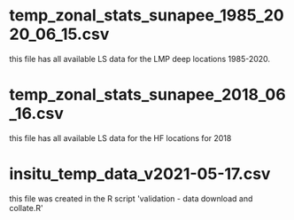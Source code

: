 # temp_zonal_stats_sunapee_1985_2020_06_15.csv
this file has all available LS data for the LMP deep locations 1985-2020.

# temp_zonal_stats_sunapee_2018_06_16.csv
this file has all available LS data for the HF locations for 2018

# insitu_temp_data_v2021-05-17.csv
this file was created in the R script 'validation - data download and collate.R'
